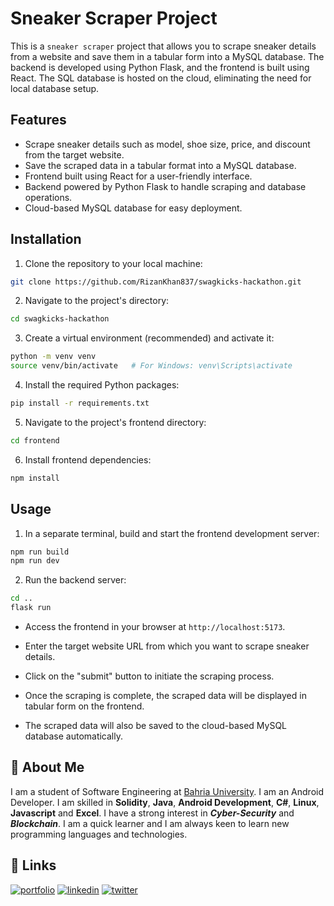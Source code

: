 # Sneaker Scraper Project

This is a `sneaker scraper` project that allows you to scrape sneaker details from a website and save them in a tabular form into a MySQL database. The backend is developed using Python Flask, and the frontend is built using React. The SQL database is hosted on the cloud, eliminating the need for local database setup.

## Features

- Scrape sneaker details such as model, shoe size, price, and discount from the target website.
- Save the scraped data in a tabular format into a MySQL database.
- Frontend built using React for a user-friendly interface.
- Backend powered by Python Flask to handle scraping and database operations.
- Cloud-based MySQL database for easy deployment.

## Installation

1. Clone the repository to your local machine:

```bash
git clone https://github.com/RizanKhan837/swagkicks-hackathon.git
```

2. Navigate to the project's directory:

```bash
cd swagkicks-hackathon
```

3. Create a virtual environment (recommended) and activate it:

```bash
python -m venv venv
source venv/bin/activate   # For Windows: venv\Scripts\activate
```

4. Install the required Python packages:

```bash
pip install -r requirements.txt
```

5. Navigate to the project's frontend directory:

```bash
cd frontend
```

6. Install frontend dependencies:

```bash
npm install
```

## Usage

1. In a separate terminal, build and start the frontend development server:

```bash
npm run build
npm run dev
```

2. Run the backend server:

```bash
cd ..
flask run
```

* Access the frontend in your browser at `http://localhost:5173`.

* Enter the target website URL from which you want to scrape sneaker details.

* Click on the "submit" button to initiate the scraping process.

* Once the scraping is complete, the scraped data will be displayed in tabular form on the frontend.

* The scraped data will also be saved to the cloud-based MySQL database automatically.


## 🚀 About Me
I am a student of Software Engineering at [Bahria University](https://www.linkedin.com/school/bahria-university/). I am an Android Developer. I am skilled in **Solidity**, **Java**, **Android Development**, **C#**, **Linux**, **Javascript** and **Excel**. I have a strong interest in ***Cyber-Security*** and ***Blockchain***. I am a quick learner and I am always keen to learn new programming languages and technologies.


## 🔗 Links
[![portfolio](https://img.shields.io/badge/my_portfolio-000?style=for-the-badge&logo=ko-fi&logoColor=white)](https://rizankhan.tk/)
[![linkedin](https://img.shields.io/badge/linkedin-0A66C2?style=for-the-badge&logo=linkedin&logoColor=white)](https://www.linkedin.com/in/rizwanakram837/)
[![twitter](https://img.shields.io/badge/twitter-1DA1F2?style=for-the-badge&logo=twitter&logoColor=white)](https://twitter.com/RizanKhan_837)
